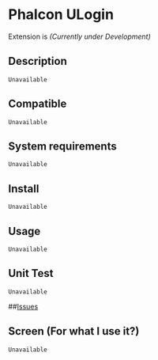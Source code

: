 # Phalcon ULogin

Extension is  _(Currently under Development)_

## Description
```
Unavailable
```
## Compatible
```
Unavailable
```
## System requirements
```
Unavailable
```
## Install
```
Unavailable
```
## Usage
```
Unavailable
```
## Unit Test
```
Unavailable
```
##[Issues](https://github.com/stanislav-web/phalcon-ulogin/issues "Issues")

## Screen (For what I use it?)
```
Unavailable
```